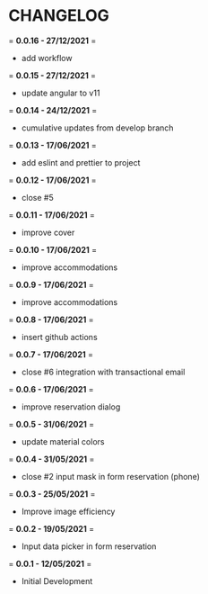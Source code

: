 # **CHANGELOG**  
  
= **0.0.16 - 27/12/2021** =  
- add workflow

= **0.0.15 - 27/12/2021** =  
- update angular to v11

= **0.0.14 - 24/12/2021** =  
- cumulative updates from develop branch
  
= **0.0.13 - 17/06/2021** =  
- add eslint and prettier to project

= **0.0.12 - 17/06/2021** =  
- close #5

= **0.0.11 - 17/06/2021** =  
- improve cover

= **0.0.10 - 17/06/2021** =  
- improve accommodations

= **0.0.9 - 17/06/2021** =  
- improve accommodations

= **0.0.8 - 17/06/2021** =  
- insert github actions

= **0.0.7 - 17/06/2021** =  
-  close #6 integration with transactional email

= **0.0.6 - 17/06/2021** =  
- improve reservation dialog

= **0.0.5 - 31/06/2021** =  
- update material colors
  
= **0.0.4 - 31/05/2021** =  
- close #2 input mask in form reservation (phone)
 
= **0.0.3 - 25/05/2021** =  
- Improve image efficiency

= **0.0.2 - 19/05/2021** =  
- Input data picker in form reservation

= **0.0.1 - 12/05/2021** =  
- Initial Development
